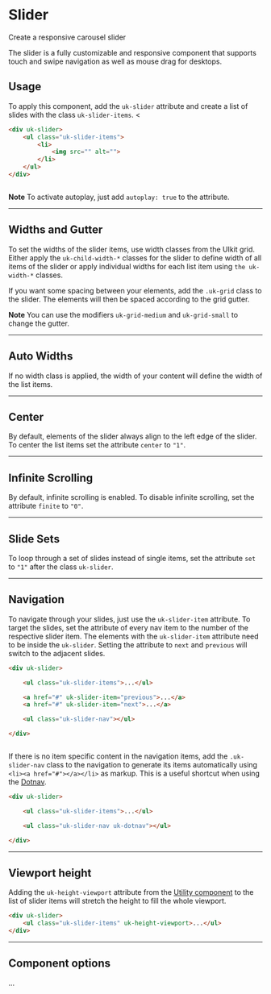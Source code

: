 # Slider

<p class="uk-text-lead">Create a responsive carousel slider</p>

The slider is a fully customizable and responsive component that supports touch and swipe navigation as well as mouse drag for desktops. 

## Usage

To apply this component, add the `uk-slider` attribute and create a list of slides with the class `uk-slider-items`. 
<
```html
<div uk-slider>
    <ul class="uk-slider-items">
        <li>
            <img src="" alt="">
        </li>
    </ul>
</div>
```

```example

```

**Note** To activate autoplay, just add `autoplay: true` to the attribute.

***

## Widths and Gutter

To set the widths of the slider items, use width classes from the UIkit grid. Either apply the `uk-child-width-*` classes for the slider to define width of all items of the slider or apply individual widths for each list item using `the uk-width-*` classes. 

If you want some spacing between your elements, add the `.uk-grid` class to the slider. The elements will then be spaced according to the grid gutter.

**Note** You can use the modifiers `uk-grid-medium` and `uk-grid-small` to change the gutter.

***

## Auto Widths

If no width class is applied, the width of your content will define the width of the list items.

***

## Center

By default, elements of the slider always align to the left edge of the slider. To center the list items set the attribute `center` to `"1"`.

***

## Infinite Scrolling

By default, infinite scrolling is enabled. To disable infinite scrolling, set the attribute `finite` to `"0"`.

***

## Slide Sets

To loop through a set of slides instead of single items, set the attribute `set` to `"1"` after the class `uk-slider`. 

***

## Navigation

To navigate through your slides, just use the `uk-slider-item` attribute. To target the slides, set the attribute of every nav item to the number of the respective slider item. The elements with the `uk-slider-item` attribute need to be inside the `uk-slider`. Setting the attribute to `next` and `previous` will switch to the adjacent slides.

```html
<div uk-slider>

    <ul class="uk-slider-items">...</ul>

    <a href="#" uk-slider-item="previous">...</a>
    <a href="#" uk-slider-item="next">...</a>

    <ul class="uk-slider-nav"></ul>

</div>
```


```example

```

If there is no item specific content in the navigation items, add the `.uk-slider-nav` class to the navigation to generate its items automatically using `<li><a href="#"></a></li>` as markup. This is a useful shortcut when using the [Dotnav](dotnav.md).

```html
<div uk-slider>

    <ul class="uk-slider-items">...</ul>

    <ul class="uk-slider-nav uk-dotnav"></ul>

</div>
```

***

## Viewport height

Adding the `uk-height-viewport` attribute from the [Utility component](utility.md) to the list of slider items will stretch the height to fill the whole viewport. 

```html
<div uk-slider>
    <ul class="uk-slider-items" uk-height-viewport>...</ul>
</div>
```

***

## Component options

...